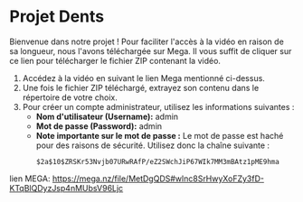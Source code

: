 # Projet Dents

Bienvenue dans notre projet ! Pour faciliter l'accès à la vidéo en raison de sa longueur, nous l'avons téléchargée sur Mega. Il vous suffit de cliquer sur ce lien pour télécharger le fichier ZIP contenant la vidéo.


1. Accédez à la vidéo en suivant le lien Mega mentionné ci-dessus.
2. Une fois le fichier ZIP téléchargé, extrayez son contenu dans le répertoire de votre choix.
3. Pour créer un compte administrateur, utilisez les informations suivantes :
    - **Nom d'utilisateur (Username):** admin
    - **Mot de passe (Password):** admin
    - **Note importante sur le mot de passe :** Le mot de passe est haché pour des raisons de sécurité. Utilisez donc la chaîne suivante :
      ```
      $2a$10$ZRSKr53Nvjb07URwRAfP/eZ2SWchJiP67WIk7MM3mBAtz1pME9hma
      ```
lien MEGA: https://mega.nz/file/MetDgQDS#wlnc8SrHwyXoFZy3fD-KTqBlQDyzJsp4nMUbsV96Ljc


